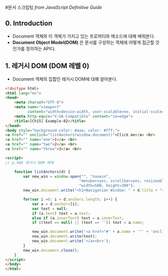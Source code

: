 #문서 스크립팅
_from JavaScript Definitive Guide_


## 0. Introduction
- Document 객체와 이 객체가 가지고 있는 프로퍼티와 매소드에 대해 배워본다.
- **Document Object Model(DOM)** 은 문서를 구성하는 객체에 어떻게 접근할 것인가를 정의하는 API다.

## 1. 레거시 DOM (DOM 레벨 0)
- Document 객체의 집합인 레거시 DOM에 대해 알아본다.
```HTML
<!doctype html>
<html lang="en">
<head>
    <meta charset="UTF-8">
    <meta name="viewport"
          content="width=device-width, user-scalable=no, initial-scale=1.0, maximum-scale=1.0, minimum-scale=1.0">
    <meta http-equiv="X-UA-Compatible" content="ie=edge">
    <title>[Ch15] Example-02</title>
</head>
<body style="background-color: #aaa; color: #fff;">
<a href="" onclick="listAnchors(window.document)">Click me</a> <br>
<a href="" name="one">1</a> <br>
<a href="" name="two">2</a> <br>
<a href="" name="three">3</a> <br>

<script>
// p.409 레거시 DOM 예제

    function listAnchors(d) {
        var new_win = window.open("", "navwin",
                                 "menubar=yes, scrollbar=yes, resizeable=yes," +
                                 "width=500, height=300");
        new_win.document.write("<h1>Navigation Window: " + d.title + "</h1>");

        for(var i =0; i < d.anchors.length; i++) {
            var a = d.anchors[i];
            var text = null;
            if (a.text) text = a.text;
            else if (a.innerText) text = a.innerText;
            if ((text == null) || (text == '')) text = a.name;

            new_win.document.write('<a href="#' + a.name + '"' + 'onclick="opener.location.hash=\'' + a.name + '\'; return false;">');
            new_win.document.write(text);
            new_win.document.write('</a><br>');
        }
        new_win.document.close();
    }
</script>
</body>
</html>
```
 